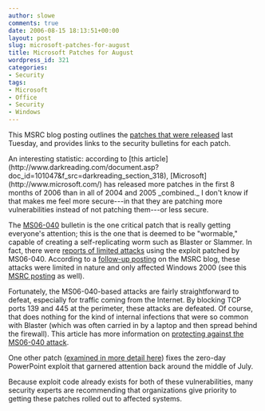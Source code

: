 ```yaml
---
author: slowe
comments: true
date: 2006-08-15 18:13:51+00:00
layout: post
slug: microsoft-patches-for-august
title: Microsoft Patches for August
wordpress_id: 321
categories:
- Security
tags:
- Microsoft
- Office
- Security
- Windows
---
```


This MSRC blog posting outlines the [patches that were released](http://blogs.technet.com/msrc/archive/2006/08/09/445600.aspx) last Tuesday, and provides links to the security bulletins for each patch.

<aside>An interesting statistic: according to [this article](http://www.darkreading.com/document.asp?doc_id=101047&f_src=darkreading_section_318), [Microsoft](http://www.microsoft.com/) has released more patches in the first 8 months of 2006 than in all of 2004 and 2005 _combined._ I don't know if that makes me feel more secure---in that they are patching more vulnerabilities instead of not patching them---or less secure.</aside>

The [MS06-040](http://www.microsoft.com/technet/security/Bulletin/MS06-040.mspx) bulletin is the one critical patch that is really getting everyone's attention; this is the one that is deemed to be "wormable," capable of creating a self-replicating worm such as Blaster or Slammer. In fact, there were [reports of limited attacks](http://www.eweek.com/article2/0,1759,2002966,00.asp) using the exploit patched by MS06-040. According to a [follow-up posting](http://blogs.technet.com/msrc/archive/2006/08/13/446268.aspx) on the MSRC blog, these attacks were limited in nature and only affected Windows 2000 (see this [MSRC posting](http://blogs.technet.com/msrc/archive/2006/08/13/446396.aspx) as well).

Fortunately, the MS06-040-based attacks are fairly straightforward to defeat, especially for traffic coming from the Internet. By blocking TCP ports 139 and 445 at the perimeter, these attacks are defeated. Of course, that does nothing for the kind of internal infections that were so common with Blaster (which was often carried in by a laptop and then spread behind the firewall). This article has more information on [protecting against the MS06-040 attack](http://www.darkreading.com/document.asp?doc_id=101315&f_src=darkreading_section_318).

One other patch ([examined in more detail here](http://www.eweek.com/article2/0,1759,2003395,00.asp)) fixes the zero-day PowerPoint exploit that garnered attention back around the middle of July.

Because exploit code already exists for both of these vulnerabilities, many security experts are recommending that organizations give priority to getting these patches rolled out to affected systems.
